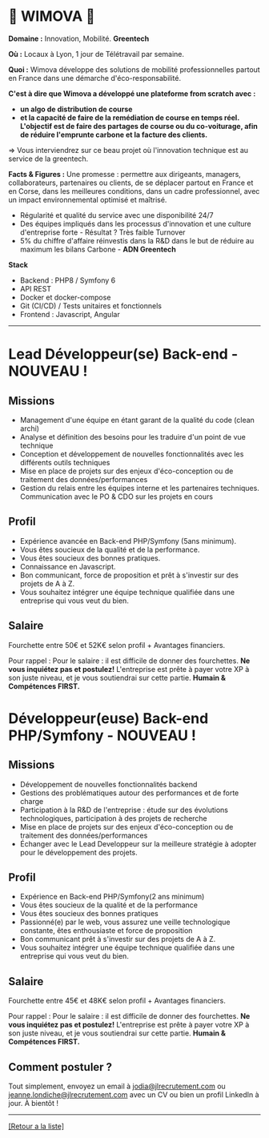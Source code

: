 # 🚖 WIMOVA 🚖

**Domaine :** Innovation, Mobilité. **Greentech**

**Où :** Locaux à Lyon, 1 jour de Télétravail par semaine.  

**Quoi :** Wimova développe des solutions de mobilité professionnelles partout en France dans une démarche d'éco-responsabilité. 

**C'est à dire que Wimova a développé une plateforme from scratch avec :** 
* **un algo de distribution de course** 
* **et la capacité de faire de la remédiation de course en temps réel. 
L'objectif est de faire des partages de course ou du co-voiturage, afin de réduire l'emprunte carbone et la facture des clients.**

=> Vous interviendrez sur ce beau projet où l'innovation technique est au service de la greentech.


**Facts & Figures :** Une promesse : permettre aux dirigeants, managers, collaborateurs, partenaires ou clients, de se déplacer partout en France et en Corse, dans les meilleures conditions, dans un cadre professionnel, avec un impact environnemental optimisé et maîtrisé.
* Régularité et qualité du service avec une disponibilité 24/7
* Des équipes impliqués dans les processus d'innovation et une culture d'entreprise forte - Résultat ? Très faible Turnover
* 5% du chiffre d'affaire réinvestis dans la R&D dans le but de réduire au maximum les bilans Carbone - **ADN Greentech**

**Stack**
* Backend : PHP8 / Symfony 6
* API REST
* Docker et docker-compose
* Git (CI/CD) / Tests unitaires et fonctionnels
* Frontend : Javascript, Angular

----

# Lead Développeur(se) Back-end - NOUVEAU !

## Missions

* Management d'une équipe en étant garant de la qualité du code (clean archi)
* Analyse et définition des besoins pour les traduire d'un point de vue technique
* Conception et développement de nouvelles fonctionnalités avec les différents outils techniques
* Mise en place de projets sur des enjeux d'éco-conception ou de traitement des données/performances
* Gestion du relais entre les équipes interne et les partenaires techniques. Communication avec le PO & CDO sur les projets en cours

## Profil

* Expérience avancée en Back-end PHP/Symfony (5ans minimum).
* Vous êtes soucieux de la qualité et de la performance.
* Vous êtes soucieux des bonnes pratiques.
* Connaissance en Javascript.
* Bon communicant, force de proposition et prêt à s'investir sur des projets de A à Z.
* Vous souhaitez intégrer une équipe technique qualifiée dans une entreprise qui vous veut du bien.

## Salaire

Fourchette entre 50€ et 52K€ selon profil + Avantages financiers. 

Pour rappel :  Pour le salaire : il est difficile de donner des fourchettes. **Ne vous inquiétez pas et postulez!** L'entreprise est prête à payer votre XP à son juste niveau, et je vous soutiendrai sur cette partie. **Humain & Compétences FIRST.**

# Développeur(euse) Back-end PHP/Symfony - NOUVEAU !

## Missions

* Développement de nouvelles fonctionnalités backend
* Gestions des problématiques autour des performances et de forte charge
* Participation à la R&D de l'entreprise : étude sur des évolutions technologiques, participation à des projets de recherche
* Mise en place de projets sur des enjeux d'éco-conception ou de traitement des données/performances
* Échanger avec le Lead Developpeur sur la meilleure stratégie à adopter pour le développement des projets.

## Profil

* Expérience en Back-end PHP/Symfony(2 ans minimum)
* Vous êtes soucieux de la qualité et de la performance
* Vous êtes soucieux des bonnes pratiques
* Passionné(e) par le web, vous assurez une veille technologique constante, êtes enthousiaste et force de proposition
* Bon communicant prêt à s'investir sur des projets de A à Z.
* Vous souhaitez intégrer une équipe technique qualifiée dans une entreprise qui vous veut du bien.

## Salaire

Fourchette entre 45€ et 48K€ selon profil + Avantages financiers. 

Pour rappel :  Pour le salaire : il est difficile de donner des fourchettes. **Ne vous inquiétez pas et postulez!** L'entreprise est prête à payer votre XP à son juste niveau, et je vous soutiendrai sur cette partie. **Humain & Compétences FIRST.**

## Comment postuler ?

Tout simplement, envoyez un email à jodia@jlrecrutement.com ou jeanne.londiche@jlrecrutement.com avec un CV ou bien un profil LinkedIn à jour. À bientôt !

----
<a href="https://github.com/jlondiche/job-board-php/blob/master/README.md">[Retour a la liste]</a>

